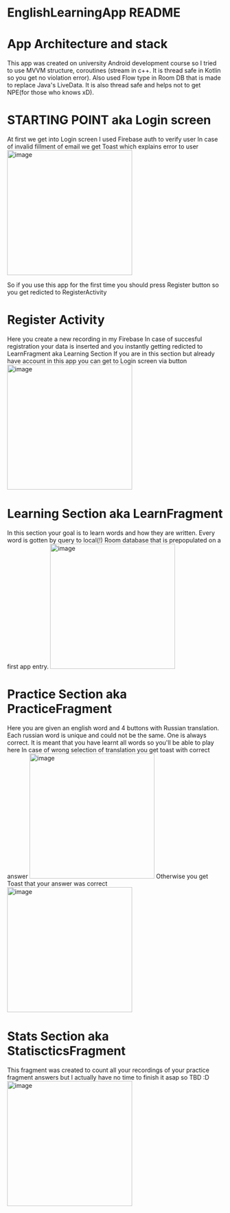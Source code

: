 # EnglishLearningApp README

# App Architecture and stack
This app was created on university Android development course so I tried to use MVVM structure, coroutines (stream in c++. It is thread safe in Kotlin so you get no violation error).
Also used Flow<Object> type in Room DB that is made to replace Java's LiveData. It is also thread safe and helps not to get NPE(for those who knows xD).

# STARTING POINT aka Login screen
At first we get into Login screen
I used Firebase auth to verify user
In case of invalid fillment of email we get Toast which explains error to user
<img width="291" alt="image" src="https://user-images.githubusercontent.com/61650907/168495313-d8728589-a91c-45a7-98ab-fb35957d4bdb.jpg">

So if you use this app for the first time you should press Register button so you get redicted to RegisterActivity

# Register Activity
Here you create a new recording in my Firebase
In case of succesful registration your data is inserted and you instantly getting redicted to LearnFragment aka Learning Section
If you are in this section but already have account in this app you can get to Login screen via button
<img width="291" alt="image" src="https://user-images.githubusercontent.com/61650907/168495320-a691681b-60da-4eca-89eb-6dcb4595df87.jpg">

# Learning Section aka LearnFragment
In this section your goal is to learn words and how they are written. Every word is gotten by query to local(!) Room database that is prepopulated on a first app entry.
<img width="291" alt="image" src="https://user-images.githubusercontent.com/61650907/168495330-d2a1f1a4-654f-4b06-8c15-f1af1f7a1015.jpg">

# Practice Section aka PracticeFragment
Here you are given an english word and 4 buttons with Russian translation. Each russian word is unique and could not be the same. One is always correct. It is meant that you have learnt all words so you'll be able to play here
In case of wrong selection of translation you get toast with correct answer 
<img width="291" alt="image" src="https://user-images.githubusercontent.com/61650907/168495335-d0db6eff-ee04-44df-97ab-53a8c87d8248.jpg">
Otherwise you get Toast that your answer was correct
<img width="291" alt="image" src="https://user-images.githubusercontent.com/61650907/168495341-8034e438-db21-47ab-8700-670720e3c0ac.jpg">
  
# Stats Section aka StatiscticsFragment
This fragment was created to count all your recordings of your practice fragment answers but I actually have no time to finish it asap so TBD :D
<img width="291" alt="image" src="https://user-images.githubusercontent.com/61650907/168495351-4c320998-9ee1-4524-b314-89d7770f5111.jpg">

